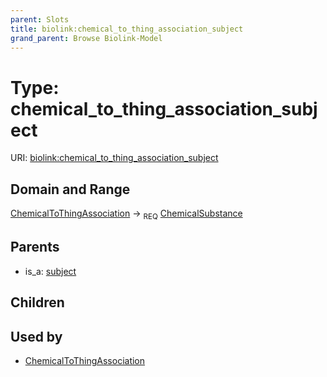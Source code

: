 ```yaml
---
parent: Slots
title: biolink:chemical_to_thing_association_subject
grand_parent: Browse Biolink-Model
---
```


# Type: chemical_to_thing_association_subject




URI: [biolink:chemical_to_thing_association_subject](https://w3id.org/biolink/vocab/chemical_to_thing_association_subject)

## Domain and Range

[ChemicalToThingAssociation](ChemicalToThingAssociation.md) ->  <sub>REQ</sub> [ChemicalSubstance](ChemicalSubstance.md)

## Parents

 *  is_a: [subject](subject.md)

## Children


## Used by

 * [ChemicalToThingAssociation](ChemicalToThingAssociation.md)
